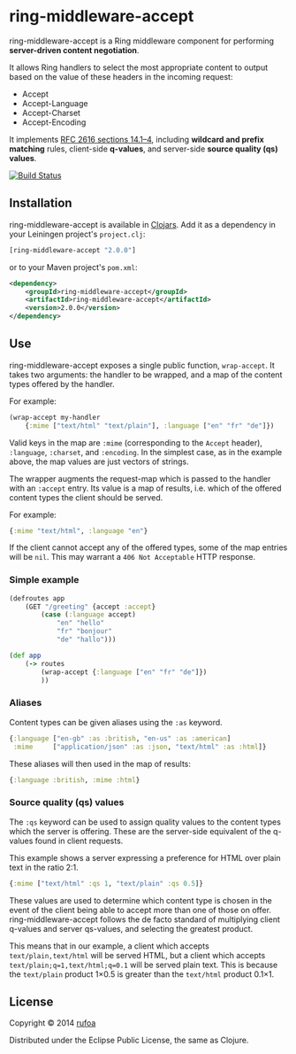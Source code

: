 ring-middleware-accept
======================

ring-middleware-accept is a Ring middleware component for performing **server-driven content negotiation**.

It allows Ring handlers to select the most appropriate content to output based on the value of these headers in the incoming request:

* Accept
* Accept-Language
* Accept-Charset
* Accept-Encoding

It implements [RFC 2616 sections 14.1–4](http://www.w3.org/Protocols/rfc2616/rfc2616-sec14.html#sec14.1), including **wildcard and prefix matching** rules, client-side **q-values**, and server-side **source quality (qs) values**.

[![Build Status](https://travis-ci.org/rufoa/ring-middleware-accept.png?branch=master)](https://travis-ci.org/rufoa/ring-middleware-accept)

## Installation ##

ring-middleware-accept is available in [Clojars](https://clojars.org/ring-middleware-accept). Add it as a dependency in your Leiningen project's `project.clj`:

```clojure
[ring-middleware-accept "2.0.0"]
```

or to your Maven project's `pom.xml`:

```xml
<dependency>
	<groupId>ring-middleware-accept</groupId>
	<artifactId>ring-middleware-accept</artifactId>
	<version>2.0.0</version>
</dependency>
```

## Use ##

ring-middleware-accept exposes a single public function, `wrap-accept`. It takes two arguments: the handler to be wrapped, and a map of the content types offered by the handler.

For example:

```clojure
(wrap-accept my-handler
	{:mime ["text/html" "text/plain"], :language ["en" "fr" "de"]})
```

Valid keys in the map are `:mime` (corresponding to the `Accept` header), `:language`, `:charset`, and `:encoding`. In the simplest case, as in the example above, the map values are just vectors of strings.

The wrapper augments the request-map which is passed to the handler with an `:accept` entry. Its value is a map of results, i.e. which of the offered content types the client should be served.

For example:

```clojure
{:mime "text/html", :language "en"}
```

If the client cannot accept any of the offered types, some of the map entries will be `nil`. This may warrant a `406 Not Acceptable` HTTP response.

### Simple example ###

```clojure
(defroutes app
	(GET "/greeting" {accept :accept}
		(case (:language accept)
			"en" "hello"
			"fr" "bonjour"
			"de" "hallo")))

(def app
	(-> routes
		(wrap-accept {:language ["en" "fr" "de"]})
		))
```

### Aliases ###

Content types can be given aliases using the `:as` keyword.

```clojure
{:language ["en-gb" :as :british, "en-us" :as :american]
 :mime     ["application/json" :as :json, "text/html" :as :html]}
```

These aliases will then used in the map of results:

```clojure
{:language :british, :mime :html}
```

### Source quality (qs) values ###

The `:qs` keyword can be used to assign quality values to the content types which the server is offering. These are the server-side equivalent of the q-values found in client requests.

This example shows a server expressing a preference for HTML over plain text in the ratio 2:1.

```clojure
{:mime ["text/html" :qs 1, "text/plain" :qs 0.5]}
```

These values are used to determine which content type is chosen in the event of the client being able to accept more than one of those on offer. ring-middleware-accept follows the de facto standard of multiplying client q-values and server qs-values, and selecting the greatest product.

This means that in our example, a client which accepts `text/plain,text/html` will be served HTML, but a client which accepts `text/plain;q=1,text/html;q=0.1` will be served plain text. This is because the `text/plain` product 1×0.5 is greater than the `text/html` product 0.1×1.

## License ##

Copyright © 2014 [rufoa](https://github.com/rufoa)

Distributed under the Eclipse Public License, the same as Clojure.